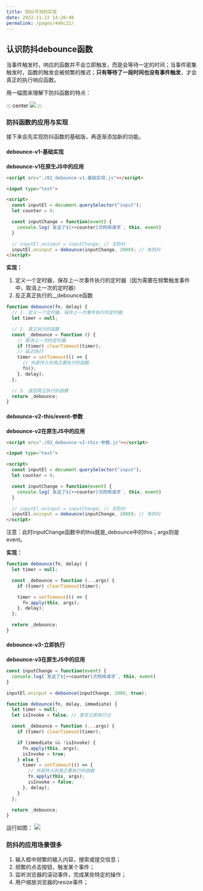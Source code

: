 ```yaml
---
title: 防抖节流的实现
date: 2022-11-22 14:20:48
permalink: /pages/446c21/
---
```


## 认识防抖debounce函数

当事件触发时，响应的函数并不会立即触发，而是会等待一定的时间；当事件密集触发时，函数的触发会被频繁的推迟；**只有等待了一段时间也没有事件触发**，才会真正的执行响应函数。

用一幅图来理解下防抖函数的特点：

::: center
  <img src="https://tva1.sinaimg.cn/large/008vxvgGly1h8dwmd8duxj30h1083glr.jpg" />
:::

### 防抖函数的应用与实现

接下来会先实现防抖函数的基础版，再逐渐添加新的功能。

#### debounce-v1-基础实现

**debounce-v1在原生JS中的应用**

```html
<script src="./02_debounce-v1-基础实现.js"></script>

<input type="text">

<script>
  const inputEl = document.querySelector("input");
  let counter = 0;

  const inputChange = function(event) {
    console.log(`发送了${++counter}次网络请求`, this, event)
  }

  // inputEl.oninput = inputChange; // 无防抖
  inputEl.oninput = debounce(inputChange, 2000); // 有防抖
</script>
```

**实现：**

1. 定义一个定时器，保存上一次事件执行的定时器（因为需要在频繁触发事件中，取消上一次的定时器）
2. 反正真正执行的__debounce函数

```js
function debounce(fn, delay) {
  // 1. 定义一个定时器，保存上一次事件执行的定时器
  let timer = null;

  // 2. 真正执行的函数
  const _debounce = function () {
    // 取消上一次的定时器
    if (timer) clearTimeout(timer);
    // 延迟执行
    timer = setTimeout(() => {
      // 外部传入的真正要执行的函数
      fn();
    }, delay);
  };

  // 3. 返回真正执行的函数
  return _debounce;
}
```

#### debounce-v2-this/event-参数

**debounce-v2在原生JS中的应用**

```html
<script src="./02_debounce-v2-this-参数.js"></script>

<input type="text">

<script>
  const inputEl = document.querySelector("input");
  let counter = 0;

  const inputChange = function(event) {
    console.log(`发送了${++counter}次网络请求`, this, event)
  }

  // inputEl.oninput = inputChange; // 无防抖
  inputEl.oninput = debounce(inputChange, 2000); // 有防抖
</script>
```

注意：此时inputChange函数中的this就是_debounce中的this；args则是event。

**实现：**

```js
function debounce(fn, delay) {
  let timer = null;

  const _debounce = function (...args) {
    if (timer) clearTimeout(timer);

    timer = setTimeout(() => {
      fn.apply(this, args);
    }, delay);
  };

  return _debounce;
}
```

#### debounce-v3-立即执行

**debounce-v3在原生JS中的应用**

```js
const inputChange = function(event) {
  console.log(`发送了${++counter}次网络请求`, this, event)
}

inputEl.oninput = debounce(inputChange, 2000, true);
```

```js
function debounce(fn, delay, immediate) {
  let timer = null;
  let isInvoke = false; // 是否立即执行过

  const _debounce = function (...args) {
    if (timer) clearTimeout(timer);

    if (immediate && !isInvoke) {
      fn.apply(this, args);
      isInvoke = true;
    } else {
      timer = setTimeout(() => {
        // 外部传入的真正要执行的函数
        fn.apply(this, args);
        isInvoke = false;
      }, delay);
    }
  };

  return _debounce;
}

```


运行如图：
![](https://mjjimg.com/i/2022/12/08/khw3ti.jpg)

### 防抖的应用场景很多

1. 输入框中频繁的输入内容，搜索或提交信息；
2. 频繁的点击按钮，触发某个事件；
3. 监听浏览器的滚动事件，完成某些特定的操作；
4. 用户缩放浏览器的resize事件；



